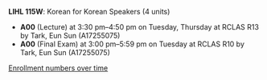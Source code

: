 **LIHL 115W**: Korean for Korean Speakers (4 units)

- **A00** (Lecture) at 3:30 pm–4:50 pm on Tuesday, Thursday at RCLAS R13 by Tark, Eun Sun (A17255075)
- **A00** (Final Exam) at 3:00 pm–5:59 pm on Tuesday at RCLAS R10 by Tark, Eun Sun (A17255075)

[Enrollment numbers over time](./LIHL115W.tsv)
